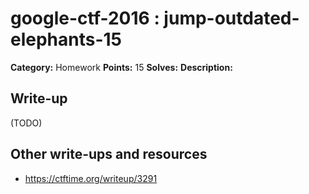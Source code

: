 # google-ctf-2016 : jump-outdated-elephants-15

**Category:** Homework
**Points:** 15
**Solves:** 
**Description:**



## Write-up

(TODO)

## Other write-ups and resources

* https://ctftime.org/writeup/3291
